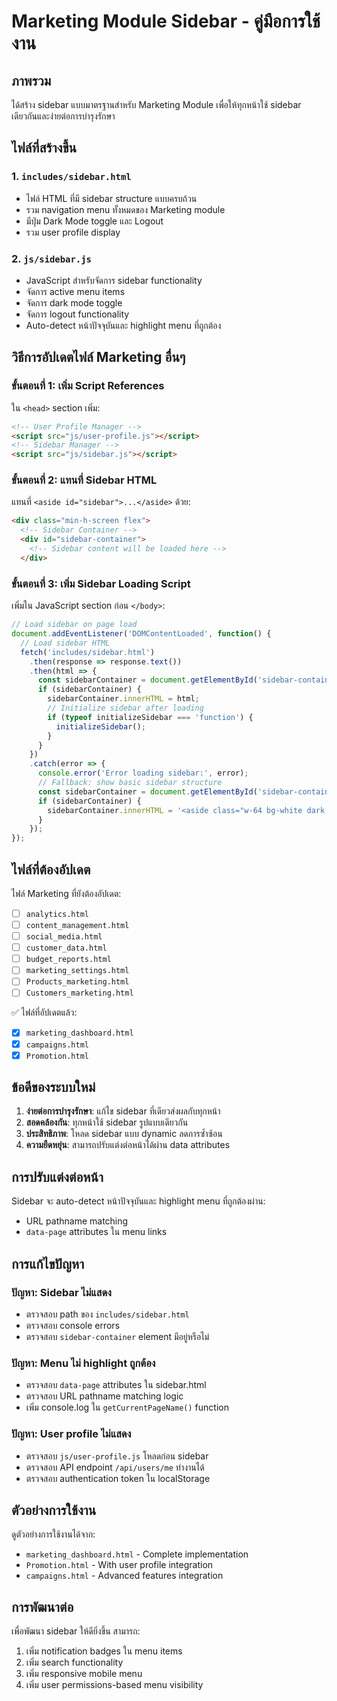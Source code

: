 # Marketing Module Sidebar - คู่มือการใช้งาน

## ภาพรวม
ได้สร้าง sidebar แบบมาตรฐานสำหรับ Marketing Module เพื่อให้ทุกหน้าใช้ sidebar เดียวกันและง่ายต่อการบำรุงรักษา

## ไฟล์ที่สร้างขึ้น

### 1. `includes/sidebar.html`
- ไฟล์ HTML ที่มี sidebar structure แบบครบถ้วน
- รวม navigation menu ทั้งหมดของ Marketing module
- มีปุ่ม Dark Mode toggle และ Logout
- รวม user profile display

### 2. `js/sidebar.js` 
- JavaScript สำหรับจัดการ sidebar functionality
- จัดการ active menu items
- จัดการ dark mode toggle
- จัดการ logout functionality  
- Auto-detect หน้าปัจจุบันและ highlight menu ที่ถูกต้อง

## วิธีการอัปเดตไฟล์ Marketing อื่นๆ

### ขั้นตอนที่ 1: เพิ่ม Script References
ใน `<head>` section เพิ่ม:
```html
<!-- User Profile Manager -->
<script src="js/user-profile.js"></script>
<!-- Sidebar Manager -->
<script src="js/sidebar.js"></script>
```

### ขั้นตอนที่ 2: แทนที่ Sidebar HTML
แทนที่ `<aside id="sidebar">...</aside>` ด้วย:
```html
<div class="min-h-screen flex">
  <!-- Sidebar Container -->
  <div id="sidebar-container">
    <!-- Sidebar content will be loaded here -->
  </div>
```

### ขั้นตอนที่ 3: เพิ่ม Sidebar Loading Script
เพิ่มใน JavaScript section ก่อน `</body>`:
```javascript
// Load sidebar on page load
document.addEventListener('DOMContentLoaded', function() {
  // Load sidebar HTML
  fetch('includes/sidebar.html')
    .then(response => response.text())
    .then(html => {
      const sidebarContainer = document.getElementById('sidebar-container');
      if (sidebarContainer) {
        sidebarContainer.innerHTML = html;
        // Initialize sidebar after loading
        if (typeof initializeSidebar === 'function') {
          initializeSidebar();
        }
      }
    })
    .catch(error => {
      console.error('Error loading sidebar:', error);
      // Fallback: show basic sidebar structure
      const sidebarContainer = document.getElementById('sidebar-container');
      if (sidebarContainer) {
        sidebarContainer.innerHTML = '<aside class="w-64 bg-white dark:bg-gray-800"><div class="p-4">Sidebar Loading Error</div></aside>';
      }
    });
});
```

## ไฟล์ที่ต้องอัปเดต

ไฟล์ Marketing ที่ยังต้องอัปเดต:
- [ ] `analytics.html`
- [ ] `content_management.html` 
- [ ] `social_media.html`
- [ ] `customer_data.html`
- [ ] `budget_reports.html`
- [ ] `marketing_settings.html`
- [ ] `Products_marketing.html`
- [ ] `Customers_marketing.html`

✅ ไฟล์ที่อัปเดตแล้ว:
- [x] `marketing_dashboard.html`
- [x] `campaigns.html` 
- [x] `Promotion.html`

## ข้อดีของระบบใหม่

1. **ง่ายต่อการบำรุงรักษา**: แก้ไข sidebar ที่เดียวส่งผลกับทุกหน้า
2. **สอดคล้องกัน**: ทุกหน้าใช้ sidebar รูปแบบเดียวกัน  
3. **ประสิทธิภาพ**: โหลด sidebar แบบ dynamic ลดการซ้ำซ้อน
4. **ความยืดหยุ่น**: สามารถปรับแต่งต่อหน้าได้ผ่าน data attributes

## การปรับแต่งต่อหน้า

Sidebar จะ auto-detect หน้าปัจจุบันและ highlight menu ที่ถูกต้องผ่าน:
- URL pathname matching
- `data-page` attributes ใน menu links

## การแก้ไขปัญหา

### ปัญหา: Sidebar ไม่แสดง
- ตรวจสอบ path ของ `includes/sidebar.html`
- ตรวจสอบ console errors
- ตรวจสอบ `sidebar-container` element มีอยู่หรือไม่

### ปัญหา: Menu ไม่ highlight ถูกต้อง  
- ตรวจสอบ `data-page` attributes ใน sidebar.html
- ตรวจสอบ URL pathname matching logic
- เพิ่ม console.log ใน `getCurrentPageName()` function

### ปัญหา: User profile ไม่แสดง
- ตรวจสอบ `js/user-profile.js` โหลดก่อน sidebar
- ตรวจสอบ API endpoint `/api/users/me` ทำงานได้
- ตรวจสอบ authentication token ใน localStorage

## ตัวอย่างการใช้งาน

ดูตัวอย่างการใช้งานได้จาก:
- `marketing_dashboard.html` - Complete implementation
- `Promotion.html` - With user profile integration 
- `campaigns.html` - Advanced features integration

## การพัฒนาต่อ

เพื่อพัฒนา sidebar ให้ดียิ่งขึ้น สามารถ:
1. เพิ่ม notification badges ใน menu items
2. เพิ่ม search functionality
3. เพิ่ม responsive mobile menu
4. เพิ่ม user permissions-based menu visibility